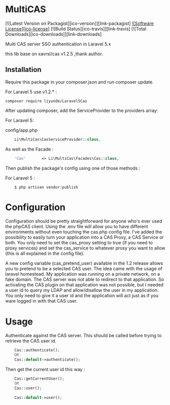 MultiCAS
===

[![Latest Version on Packagist][ico-version]][link-packagist]
[![Software License][ico-license]](LICENSE.md)
[![Build Status][ico-travis]][link-travis]
[![Total Downloads][ico-downloads]][link-downloads]

Multi CAS server SSO authentication in Laravel 5.x

this lib base on xavrsl/cas v1.2.5 ,thank author.

## Installation

Require this package in your composer.json and run composer update.

For Laravel 5 use v1.2.* :

    composer require liyunde/Laravel5Cas

After updating composer, add the ServiceProvider to the providers array:

For Laravel 5:

config/app.php

```php
    Li\MultiCas\CasServiceProvider::class,
```
As well as the Facade :
```php
	'Cas'       => Li\MultiCas\Facades\Cas::class,
```

Then publish the package's config using one of those methods :

For Laravel 5 :
```
    $ php artisan vendor:publish
```

Configuration
==

Configuration should be pretty straightforward for anyone who's ever used the phpCAS client. Using the .env file will allow you to have different environments without even touching the cas.php config file. I've added the possibility to easily turn your application into a CAS Proxy, a CAS Service or both. You only need to set the cas_proxy setting to true (if you need to proxy services) and set the cas_service to whatever proxy you want to allow (this is all explained in the config file).

A new config variable (cas_pretend_user) available in the 1.2 release allows you to pretend to be a selected CAS user. The idea came with the usage of laravel homestead. My application was running on a private network, on a fake domain. The CAS server was not able to redirect to that application. So activating the CAS plugin on that application was not possible, but I needed a user id to query my LDAP and allow/disallow the user in my application. You only need to give it a user id and the application will act just as if you ware logged in with that CAS user.

Usage
==

Authenticate against the CAS server. This should be called before trying to retrieve the CAS user id.

```php
	Cas::authenticate();
	OR
	Cas::default->authenticate();
```

Then get the current user id this way :

```php
	Cas::getCurrentUser();
	OR
	Cas::user();
	
	Cas::default->user();
```
